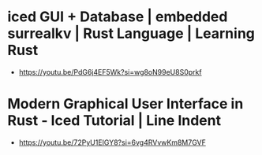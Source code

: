 # iced GUI + Database | embedded surrealkv | Rust Language | Learning Rust
- https://youtu.be/PdG6j4EF5Wk?si=wg8oN99eU8S0prkf

# Modern Graphical User Interface in Rust - Iced Tutorial | Line Indent
- https://youtu.be/72PyU1EIGY8?si=6vg4RVvwKm8M7GVF
